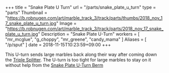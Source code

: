 +++
title = "Snake Plate U Turn"
url = "/parts/snake_plate_u_turn"
type = "parts"
Thumbnail = "https://b.robnugen.com/art/marble_track_3/track/parts/thumbs/2018_nov_17_snake_plate_u_turn.jpg"
Image = "https://b.robnugen.com/art/marble_track_3/track/parts/2018_nov_17_snake_plate_u_turn.jpg"
Description = "Snake Plate U-Turn"
workers = [
    "mr_mcglue",
    "g_choppy",
    "mr_greene",
    "candy_mama"
]
Aliases = [
    "/p/sput"
]
date = 2018-11-15T10:23:59+09:00
+++

This U-turn sends large marbles back along their way after coming down the [Triple Splitter](/parts/triple_splitter/).  The U-turn is too tight for large marbles to stay on it without help from the [Snake Plate U-Turn Berm](/p/sputb)

